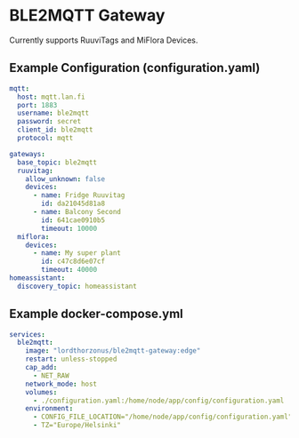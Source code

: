 # BLE2MQTT Gateway
Currently supports RuuviTags and MiFlora Devices.

## Example Configuration (configuration.yaml)
```yaml
mqtt:
  host: mqtt.lan.fi
  port: 1883
  username: ble2mqtt
  password: secret
  client_id: ble2mqtt
  protocol: mqtt

gateways:
  base_topic: ble2mqtt
  ruuvitag:
    allow_unknown: false
    devices:
      - name: Fridge Ruuvitag
        id: da21045d81a8
      - name: Balcony Second
        id: 641cae0910b5
        timeout: 10000
  miflora:
    devices:
      - name: My super plant
        id: c47c8d6e07cf
        timeout: 40000
homeassistant:
  discovery_topic: homeassistant
```

## Example docker-compose.yml
```yaml
services:
  ble2mqtt:
    image: "lordthorzonus/ble2mqtt-gateway:edge"
    restart: unless-stopped
    cap_add:
      - NET_RAW
    network_mode: host
    volumes:
      - ./configuration.yaml:/home/node/app/config/configuration.yaml
    environment:
      - CONFIG_FILE_LOCATION="/home/node/app/config/configuration.yaml"
      - TZ="Europe/Helsinki"
```